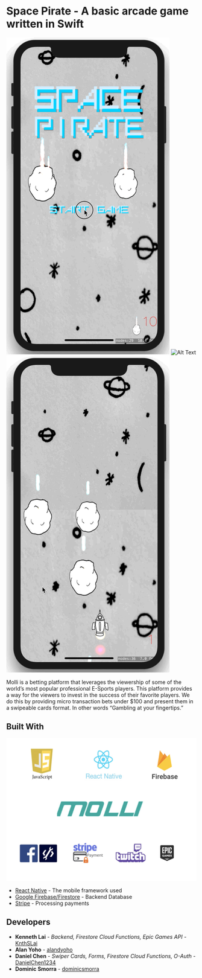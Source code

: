 # Space Pirate - A basic arcade game written in Swift
![Alt Text](https://github.com/alandyoho/space-pirate/blob/master/assets/startScreen.GIF)
![Alt Text](https://github.com/alandyoho/space-pirate/blob/master/assets/gamePlay.GIF)
![Alt Text](https://github.com/alandyoho/space-pirate/blob/master/assets/gameOver.GIF)



Molli is a betting platform that leverages the viewership of some of the world’s most popular professional E-Sports players. This platform provides a way for the viewers to invest in the success of their favorite players. We do this by providing micro transaction bets under $100 and present them in a swipeable cards format. In other words “Gambling at your fingertips.”

## Built With
![Alt Text](https://github.com/capstone-molli/molli/blob/master/src/assets/lrgerMolli-with%20logos.jpg)

* [React Native](https://github.com/facebook/react-native) - The mobile framework used
* [Google Firebase/Firestore](https://firebase.google.com/) - Backend Database
* [Stripe](https://www.npmjs.com/package/stripe) - Processing payments

## Developers
* **Kenneth Lai** - *Backend, Firestore Cloud Functions, Epic Games API* - [KnthSLai](https://github.com/knthslai)
* **Alan Yoho** - [alandyoho](https://github.com/alandyoho)
* **Daniel Chen** - *Swiper Cards, Forms, Firestore Cloud Functions, O-Auth* - [DanielChen1234](https://github.com/DanielChen1234)
* **Dominic Smorra** - [dominicsmorra](https://github.com/dominicsmorra)
